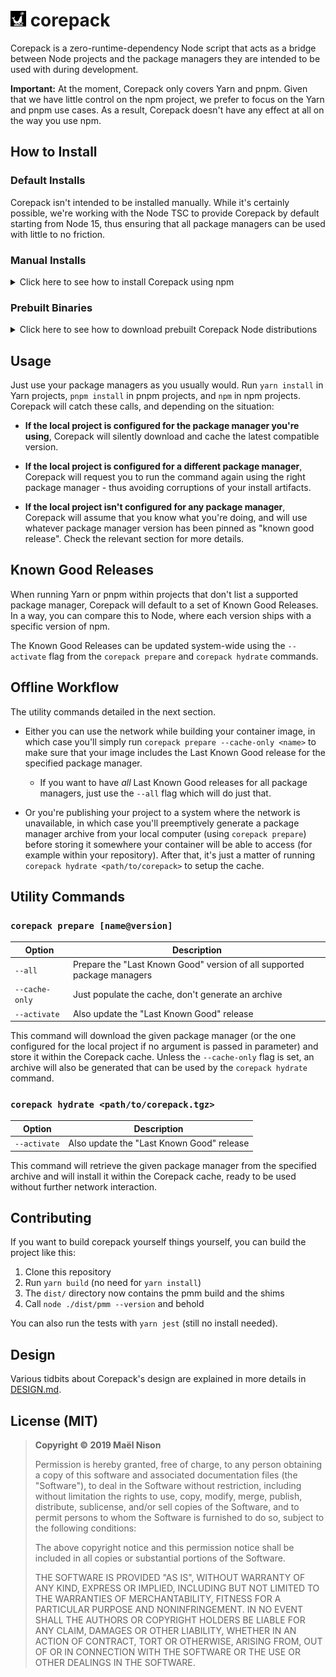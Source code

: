 # <img src="./icon.svg" height="25" /> corepack

Corepack is a zero-runtime-dependency Node script that acts as a bridge between Node projects and the package managers they are intended to be used with during development.

**Important:** At the moment, Corepack only covers Yarn and pnpm. Given that we have little control on the npm project, we prefer to focus on the Yarn and pnpm use cases. As a result, Corepack doesn't have any effect at all on the way you use npm.

## How to Install

### Default Installs

Corepack isn't intended to be installed manually. While it's certainly possible, we're working with the Node TSC to provide Corepack by default starting from Node 15, thus ensuring that all package managers can be used with little to no friction.

### Manual Installs

<details>
<summary>Click here to see how to install Corepack using npm</summary>

First uninstall your global Yarn and pnpm binaries (just leave npm). In general, you'd do this by running the following command:

```shell
npm uninstall -g yarn pnpm

# That should be enough, but if you installed Yarn without going through npm it might
# be more tedious - for example, you might need to run `brew uninstall yarn` as well.
```

Then install Corepack:

```shell
npm install -g corepack
```

We do acknowledge the irony and overhead of using npm to install Corepack, which is at least part of why the preferred option is to use the Corepack version that will be distributed along with Node itself.

</details>

### Prebuilt Binaries

<details>
<summary>Click here to see how to download prebuilt Corepack Node distributions</summary>

We have a few prebuilt Node binaries (based on the [following branch](https://github.com/arcanis/node/tree/mael/pmm)) that you can just download, unpack somewhere, and add to your `PATH` environment variable.

1. Go to [this page](https://github.com/arcanis/pmm/actions?query=workflow%3ABuild)
2. Open the latest build (the one at the top)
3. Download the right artifact (Linux or Darwin)
4. Unzip the artifact, then untar it
5. Add the `node-v15.0.0-nightlyYYYY-MM-DDXXXX-linux-x64/bin` directory to your `$PATH`

</details>

## Usage

Just use your package managers as you usually would. Run `yarn install` in Yarn projects, `pnpm install` in pnpm projects, and `npm` in npm projects. Corepack will catch these calls, and depending on the situation:

- **If the local project is configured for the package manager you're using**, Corepack will silently download and cache the latest compatible version.

- **If the local project is configured for a different package manager**, Corepack will request you to run the command again using the right package manager - thus avoiding corruptions of your install artifacts.

- **If the local project isn't configured for any package manager**, Corepack will assume that you know what you're doing, and will use whatever package manager version has been pinned as "known good release". Check the relevant section for more details.

## Known Good Releases

When running Yarn or pnpm within projects that don't list a supported package manager, Corepack will default to a set of Known Good Releases. In a way, you can compare this to Node, where each version ships with a specific version of npm.

The Known Good Releases can be updated system-wide using the `--activate` flag from the `corepack prepare` and `corepack hydrate` commands.

## Offline Workflow

The utility commands detailed in the next section.

- Either you can use the network while building your container image, in which case you'll simply run `corepack prepare --cache-only <name>` to make sure that your image includes the Last Known Good release for the specified package manager.

  - If you want to have *all* Last Known Good releases for all package managers, just use the `--all` flag which will do just that.

- Or you're publishing your project to a system where the network is unavailable, in which case you'll preemptively generate a package manager archive from your local computer (using `corepack prepare`) before storing it somewhere your container will be able to access (for example within your repository). After that, it's just a matter of running `corepack hydrate <path/to/corepack>` to setup the cache.

## Utility Commands

### `corepack prepare [name@version]`

| Option | Description |
| --- | --- |
| `--all` | Prepare the "Last Known Good" version of all supported package managers |
| `--cache-only` | Just populate the cache, don't generate an archive |
| `--activate` | Also update the "Last Known Good" release |

This command will download the given package manager (or the one configured for the local project if no argument is passed in parameter) and store it within the Corepack cache. Unless the `--cache-only` flag is set, an archive will also be generated that can be used by the `corepack hydrate` command.

### `corepack hydrate <path/to/corepack.tgz>`

| Option | Description |
| --- | --- |
| `--activate` | Also update the "Last Known Good" release |

This command will retrieve the given package manager from the specified archive and will install it within the Corepack cache, ready to be used without further network interaction.

## Contributing

If you want to build corepack yourself things yourself, you can build the project like this:

1. Clone this repository
2. Run `yarn build` (no need for `yarn install`)
3. The `dist/` directory now contains the pmm build and the shims
4. Call `node ./dist/pmm --version` and behold

You can also run the tests with `yarn jest` (still no install needed).

## Design

Various tidbits about Corepack's design are explained in more details in [DESIGN.md](/DESIGN.md).

## License (MIT)

> **Copyright © 2019 Maël Nison**
>
> Permission is hereby granted, free of charge, to any person obtaining a copy of this software and associated documentation files (the "Software"), to deal in the Software without restriction, including without limitation the rights to use, copy, modify, merge, publish, distribute, sublicense, and/or sell copies of the Software, and to permit persons to whom the Software is furnished to do so, subject to the following conditions:
>
> The above copyright notice and this permission notice shall be included in all copies or substantial portions of the Software.
>
> THE SOFTWARE IS PROVIDED "AS IS", WITHOUT WARRANTY OF ANY KIND, EXPRESS OR IMPLIED, INCLUDING BUT NOT LIMITED TO THE WARRANTIES OF MERCHANTABILITY, FITNESS FOR A PARTICULAR PURPOSE AND NONINFRINGEMENT. IN NO EVENT SHALL THE AUTHORS OR COPYRIGHT HOLDERS BE LIABLE FOR ANY CLAIM, DAMAGES OR OTHER LIABILITY, WHETHER IN AN ACTION OF CONTRACT, TORT OR OTHERWISE, ARISING FROM, OUT OF OR IN CONNECTION WITH THE SOFTWARE OR THE USE OR OTHER DEALINGS IN THE SOFTWARE.
